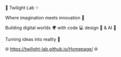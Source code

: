 🌌 Twilight Lab ✨
<p>Where imagination meets innovation 🚀</p>
<p>Building digital worlds 🌍 with code 💻 design 🎨 & AI 🤖</p>
</p>Turning ideas into reality 🌟</p>

🌐 https://twilight-lab.github.io/Homepage/ 🌐

